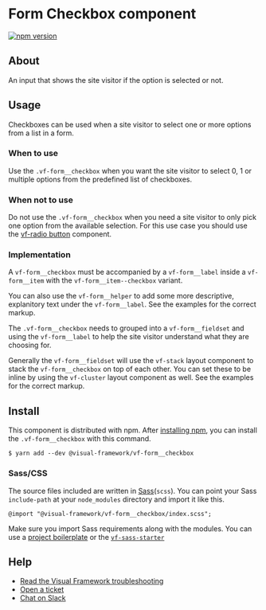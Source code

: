 # Form Checkbox component

[![npm version](https://badge.fury.io/js/%40visual-framework%2F.vf-form__checkbox.svg)](https://badge.fury.io/js/%40visual-framework%2F.vf-form__item--checkbox)

## About

An input that shows the site visitor if the option is selected or not.

## Usage

Checkboxes can be used when a site visitor to select one or more options from a list in a form.

### When to use

Use the `.vf-form__checkbox` when you want the site visitor to select 0, 1 or multiple options from the predefined list of checkboxes.

### When not to use

Do not use the `.vf-form__checkbox` when you need a site visitor to only pick one option from the available selection. For this use case you should use the <a href="vf-form__radio/">vf-radio button</a> component.

### Implementation

A `vf-form__checkbox` must be accompanied by a `vf-form__label` inside a `vf-form__item` with the `vf-form__item--checkbox` variant.

You can also use the `vf-form__helper` to add some more descriptive, explanitory text under the `vf-form__label`. See the examples for the correct markup.

The `.vf-form__checkbox` needs to grouped into a `vf-form__fieldset` and using the `vf-form__label` to help the site visitor understand what they are choosing for.

Generally the `vf-form__fieldset` will use the `vf-stack` layout component to stack the `vf-form__checkbox` on top of each other. You can set these to be inline by using the `vf-cluster` layout component as well. See the examples for the correct markup.
## Install

This component is distributed with npm. After [installing npm](https://www.npmjs.com/get-npm), you can install the `.vf-form__checkbox` with this command.

```
$ yarn add --dev @visual-framework/vf-form__checkbox
```

### Sass/CSS

The source files included are written in [Sass](http://sass-lang.com)(`scss`). You can point your Sass `include-path` at your `node_modules` directory and import it like this.

```
@import "@visual-framework/vf-form__checkbox/index.scss";
```

Make sure you import Sass requirements along with the modules. You can use a [project boilerplate](https://stable.visual-framework.dev/building/) or the [`vf-sass-starter`](https://stable.visual-framework.dev/components/vf-sass-starter/)

## Help

- [Read the Visual Framework troubleshooting](https://stable.visual-framework.dev/troubleshooting/)
- [Open a ticket](https://github.com/visual-framework/vf-core/issues)
- [Chat on Slack](https://join.slack.com/t/visual-framework/shared_invite/enQtNDAxNzY0NDg4NTY0LWFhMjEwNGY3ZTk3NWYxNWVjOWQ1ZWE4YjViZmY1YjBkMDQxMTNlNjQ0N2ZiMTQ1ZTZiMGM4NjU5Y2E0MjM3ZGQ)

